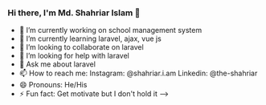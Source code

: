 ### Hi there, I'm Md. Shahriar Islam 👋

- 🔭 I’m currently working on school management system
- 🌱 I’m currently learning laravel, ajax, vue js
- 👯 I’m looking to collaborate on laravel
- 🤔 I’m looking for help with laravel
- 💬 Ask me about laravel
- 📫 How to reach me: Instagram: @shahriar.i.am Linkedin: @the-shahriar
- 😄 Pronouns: He/His
- ⚡ Fun fact: Get motivate but I don't hold it
-->

